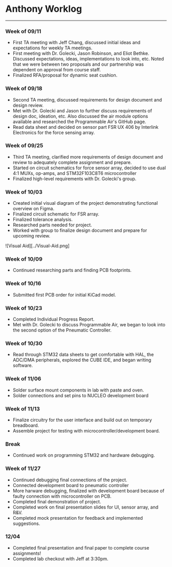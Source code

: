 # Anthony Worklog

---

### Week of 09/11

- First TA meeting with Jeff Chang, discussed initial ideas and expectations for weekly TA meetings.
- First meeting with Dr. Golecki, Jason Robinson, and Eliot Bethke. Discussed expectations, ideas, implementations to look into, etc. Noted that we were between two proposals and our partnership was dependent on approval from course staff.
- Finalized RFA/proposal for dynamic seat cushion.

### Week of 09/18

- Second TA meeting, discussed requirements for design document and design review.
- Met with Dr. Golecki and Jason to further discuss requirements of design doc, ideation, etc. Also discussed the air module options available and researched the Programmable Air's GitHub page.
- Read data sheet and decided on sensor part FSR UX 406 by Interlink Electronics for the force sensing array.

### Week of 09/25

- Third TA meeting, clarified more requirements of design document and review to adequately complete assignment and prepare.
- Started on circuit schematics for force sensor array, decided to use dual 4:1 MUXs, op-amps, and STM32F103C8T6 microcontroller
- Finalized high-level requirements with Dr. Golecki's group.

### Week of 10/03

- Created initial visual diagram of the project demonstrating functional overview on Figma.
- Finalized circuit schematic for FSR array.
- Finalized tolerance analysis.
- Researched parts needed for project.
- Worked with group to finalize design document and prepare for upcoming review.

![Visual Aid][../Visual-Aid.png]

### Week of 10/09

- Continued researching parts and finding PCB footprints.

### Week of 10/16

- Submitted first PCB order for initial KiCad model.

### Week of 10/23

- Completed Individual Progress Report.
- Met with Dr. Golecki to discuss Programmable Air, we began to look into the second option of the Pneumatic Controller.

### Week of 10/30

- Read through STM32 data sheets to get comfortable with HAL, the ADC/DMA peripherals, explored the CUBE IDE, and began writing software.

### Week of 11/06

- Solder surface mount components in lab with paste and oven.
- Solder connections and set pins to NUCLEO development board

### Week of 11/13

- Finalize circuitry for the user interface and build out on temporary breadboard.
- Assemble project for testing with microcontroller/development board.

### Break

- Continued work on programming STM32 and hardware debugging.

### Week of 11/27

- Continued debugging final connections of the project.
- Connected development board to pneumatic controller
- More harware debugging, finalized with development board because of faulty connection with microcontroller on PCB.
- Completed final demonstration of project.
- Completed work on final presentation slides for UI, sensor array, and R&V.
- Completed mock presentation for feedback and implemented suggestions.

### 12/04

- Completed final presentation and final paper to complete course assignments!
- Completed lab checkout with Jeff at 3:30pm.
